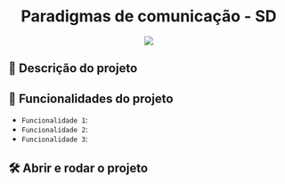 <h1 align="center"> Paradigmas de comunicação - SD </h1>

<p align="center">
<img src="http://img.shields.io/static/v1?label=STATUS&message=EM%20DESENVOLVIMENTO&color=GREEN&style=for-the-badge"/>
</p>

## 📌 Descrição do projeto

## :hammer: Funcionalidades do projeto

- `Funcionalidade 1`: 
- `Funcionalidade 2`: 
- `Funcionalidade 3`: 

## 🛠️ Abrir e rodar o projeto
